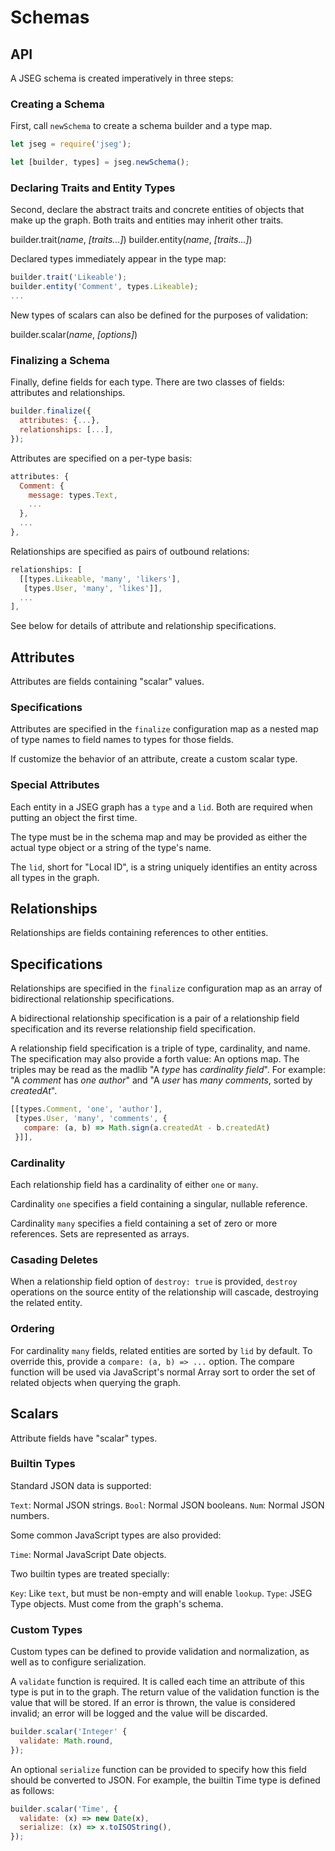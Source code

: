 # Schemas

## API

A JSEG schema is created imperatively in three steps:

### Creating a Schema

First, call `newSchema` to create a schema builder and a type map.

```javascript
let jseg = require('jseg');

let [builder, types] = jseg.newSchema();
```

### Declaring Traits and Entity Types

Second, declare the abstract traits and concrete entities of objects that make
up the graph. Both traits and entities may inherit other traits.

builder.trait(*name*, _[traits...]_)
builder.entity(*name*, _[traits...]_)

Declared types immediately appear in the type map:

```javascript
builder.trait('Likeable');
builder.entity('Comment', types.Likeable);
...
```

New types of scalars can also be defined for the purposes of validation:

builder.scalar(*name*, _[options]_)

### Finalizing a Schema

Finally, define fields for each type. There are two classes of fields:
attributes and relationships.

```javascript
builder.finalize({
  attributes: {...},
  relationships: [...],
});
```

Attributes are specified on a per-type basis:

```javascript
attributes: {
  Comment: {
    message: types.Text,
    ...
  },
  ...
},
```

Relationships are specified as pairs of outbound relations:

```javascript
relationships: [
  [[types.Likeable, 'many', 'likers'],
   [types.User, 'many', 'likes']],
  ...
],
```

See below for details of attribute and relationship specifications.


## Attributes

Attributes are fields containing "scalar" values.

### Specifications

Attributes are specified in the `finalize` configuration map as a nested map
of type names to field names to types for those fields.

If customize the behavior of an attribute, create a custom scalar type.

### Special Attributes

Each entity in a JSEG graph has a `type` and a `lid`.  Both are required when
putting an object the first time.

The type must be in the schema map and may be provided as either the actual
type object or a string of the type's name.

The `lid`, short for "Local ID", is a string uniquely identifies an entity
across all types in the graph.


## Relationships

Relationships are fields containing references to other entities.

## Specifications

Relationships are specified in the `finalize` configuration map as an array
of bidirectional relationship specifications.

A bidirectional relationship specification is a pair of a relationship field
specification and its reverse relationship field specification.

A relationship field specification is a triple of type, cardinality, and name.
The specification may also provide a forth value: An options map. The triples
may be read as the madlib "A _type_ has _cardinality_ _field_". For example:
"A _comment_ has _one_ _author_" and "A _user_ has _many_ _comments_, sorted
by _createdAt_".

```javascript
[[types.Comment, 'one', 'author'],
 [types.User, 'many', 'comments', {
   compare: (a, b) => Math.sign(a.createdAt - b.createdAt)
 }]],
```


### Cardinality

Each relationship field has a cardinality of either `one` or `many`.

Cardinality `one` specifies a field containing a singular, nullable reference.

Cardinality `many` specifies a field containing a set of zero or more
references. Sets are represented as arrays.

### Casading Deletes

When a relationship field option of `destroy: true` is provided, `destroy`
operations on the source entity of the relationship will cascade, destroying
the related entity.

### Ordering

For cardinality `many` fields, related entities are sorted by `lid` by default.
To override this, provide a `compare: (a, b) => ...` option. The compare
function will be used via JavaScript's normal Array sort to order the set
of related objects when querying the graph.


## Scalars

Attribute fields have "scalar" types.

### Builtin Types

Standard JSON data is supported:

`Text`: Normal JSON strings.
`Bool`: Normal JSON booleans.
`Num`: Normal JSON numbers.

Some common JavaScript types are also provided:

`Time`: Normal JavaScript Date objects.

Two builtin types are treated specially:

`Key`: Like `text`, but must be non-empty and will enable `lookup`.
`Type`: JSEG Type objects. Must come from the graph's schema.

### Custom Types

Custom types can be defined to provide validation and normalization, as well
as to configure serialization.

A `validate` function is required. It is called each time an attribute of this
type is put in to the graph. The return value of the validation function is
the value that will be stored. If an error is thrown, the value is considered
invalid; an error will be logged and the value will be discarded.

```javascript
builder.scalar('Integer' {
  validate: Math.round,
});
```

An optional `serialize` function can be provided to specify how this field
should be converted to JSON. For example, the builtin Time type is defined
as follows:


```javascript
builder.scalar('Time', {
  validate: (x) => new Date(x),
  serialize: (x) => x.toISOString(),
});
```
